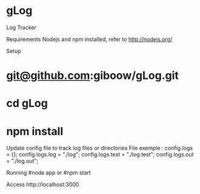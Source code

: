 gLog
===========
Log Tracker

Requirements
Nodejs and npm installed, refer to http://nodejs.org/

Setup
# git@github.com:giboow/gLog.git
# cd gLog
# npm install

Update config file to track log files or directories
File exemple :
config.logs = {};
config.logs.log = "./log";
config.logs.test = "./log.test";
config.logs.out = "./log.out";

Running
#node app
or
#npm start

Access http://localhost:3000

